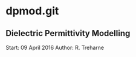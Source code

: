 <h1>dpmod.git</h1>
<h2>Dielectric Permittivity Modelling</h2>

Start: 09 April 2016
Author: R. Treharne
